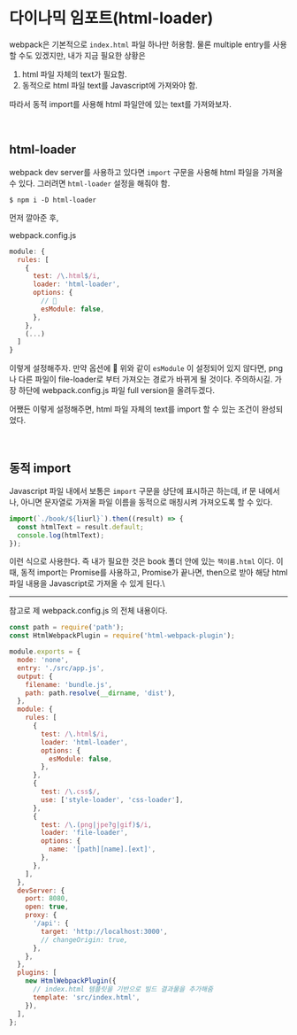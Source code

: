 # 다이나믹 임포트(html-loader)

webpack은 기본적으로 `index.html` 파일 하나만 허용함. 물론 multiple entry를 사용할 수도 있겠지만, 내가 지금 필요한 상황은

1. html 파일 자체의 text가 필요함.
2. 동적으로 html 파일 text를 Javascript에 가져와야 함.

따라서 동적 import를 사용해 html 파일안에 있는 text를 가져와보자.

<br/>

## html-loader

webpack dev server를 사용하고 있다면 `import` 구문을 사용해 html 파일을 가져올 수 있다. 그러려면 `html-loader` 설정을 해줘야 함.

```shell
$ npm i -D html-loader
```

먼저 깔아준 후,

webpack.config.js

```js
module: {
  rules: [
    {
      test: /\.html$/i,
      loader: 'html-loader',
      options: {
        // 🌈
        esModule: false,
      },
    },
    (...)
  ]
}
```

이렇게 설정해주자. 만약 옵션에 🌈 위와 같이 `esModule` 이 설정되어 있지 않다면, png나 다른 파일이 file-loader로 부터 가져오는 경로가 바뀌게 될 것이다. 주의하시길. 가장 하단에 webpack.config.js 파일 full version을 올려두겠다.

어쨌든 이렇게 설정해주면, html 파일 자체의 text를 import 할 수 있는 조건이 완성되었다.

<br/>

## 동적 import

Javascript 파일 내에서 보통은 `import` 구문을 상단에 표시하곤 하는데, if 문 내에서나, 아니면 문자열로 가져올 파일 이름을 동적으로 매칭시켜 가져오도록 할 수 있다.

```js
import(`./book/${liurl}`).then((result) => {
  const htmlText = result.default;
  console.log(htmlText);
});
```

이런 식으로 사용한다. 즉 내가 필요한 것은 book 폴더 안에 있는 `책이름.html` 이다. 이 때, 동적 import는 Promise를 사용하고, Promise가 끝나면, then으로 받아 해당 html 파일 내용을 Javascript로 가져올 수 있게 된다.\

---

참고로 제 webpack.config.js 의 전체 내용이다.

```js
const path = require('path');
const HtmlWebpackPlugin = require('html-webpack-plugin');

module.exports = {
  mode: 'none',
  entry: './src/app.js',
  output: {
    filename: 'bundle.js',
    path: path.resolve(__dirname, 'dist'),
  },
  module: {
    rules: [
      {
        test: /\.html$/i,
        loader: 'html-loader',
        options: {
          esModule: false,
        },
      },
      {
        test: /\.css$/,
        use: ['style-loader', 'css-loader'],
      },
      {
        test: /\.(png|jpe?g|gif)$/i,
        loader: 'file-loader',
        options: {
          name: '[path][name].[ext]',
        },
      },
    ],
  },
  devServer: {
    port: 8080,
    open: true,
    proxy: {
      '/api': {
        target: 'http://localhost:3000',
        // changeOrigin: true,
      },
    },
  },
  plugins: [
    new HtmlWebpackPlugin({
      // index.html 템플릿을 기반으로 빌드 결과물을 추가해줌
      template: 'src/index.html',
    }),
  ],
};
```

